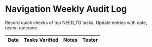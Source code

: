 ﻿# Navigation Weekly Audit Log

Record quick checks of top NEED_TO tasks. Update entries with date, tester, outcome.

| Date | Tasks Verified | Notes | Tester |
|------|----------------|-------|--------|
